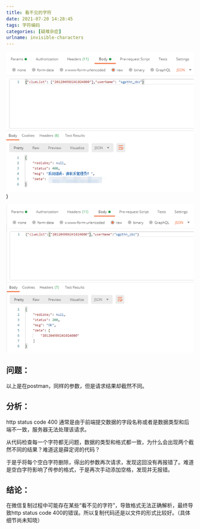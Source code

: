```yaml
---
title: 看不见的字符
date: 2021-07-20 14:28:45
tags: 字符编码
categories: [疑难杂症]
urlname: invisible-characters
---
```


![](https://raw.githubusercontent.com/6-6/blog-assets/main/img/character1.png))

![](https://raw.githubusercontent.com/6-6/blog-assets/main/img/character2.png)

## 问题：
以上是在postman，同样的参数，但是请求结果却截然不同。

## 分析：
http status code 400 通常是由于前端提交数据的字段名称或者是数据类型和后端不一致，服务器无法处理该请求。

从代码检查每一个字符都无问题，数据的类型和格式都一致，为什么会出现两个截然不同的结果？难道这是薛定谔的代码？

于是乎将每个空白字符删除，得出的参数再次请求，发现这回没有再报错了。难道是空白字符影响了传参的格式，于是再次手动添加空格，发现并无报错。

## 结论：
在微信复制过程中可能存在某些“看不见的字符”，导致格式无法正确解析，最终导致http status code 400的错误。所以复制代码还是以文件的形式比较好。（具体细节尚未知晓）